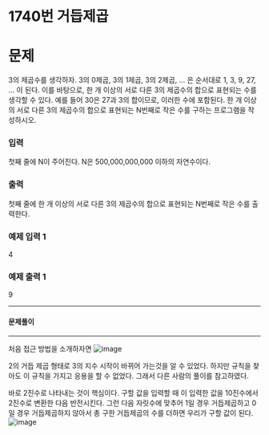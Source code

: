 1740번 거듭제곱
==


문제
==
3의 제곱수를 생각하자. 3의 0제곱, 3의 1제곱, 3의 2제곱, ... 은 순서대로 1, 3, 9, 27, ... 이 된다.
이를 바탕으로, 한 개 이상의 서로 다른 3의 제곱수의 합으로 표현되는 수를 생각할 수 있다. 예를 들어 30은 27과 3의 합이므로, 이러한 수에 포함된다.
한 개 이상의 서로 다른 3의 제곱수의 합으로 표현되는 N번째로 작은 수를 구하는 프로그램을 작성하시오.

### 입력
첫째 줄에 N이 주어진다. N은 500,000,000,000 이하의 자연수이다.

### 출력
첫째 줄에 한 개 이상의 서로 다른 3의 제곱수의 합으로 표현되는 N번째로 작은 수를 출력한다.

### 예제 입력 1
4

### 예제 출력 1
9

- - -
#### 문제풀이
- - -
처음 접근 방법을 소개하자면
![image](https://user-images.githubusercontent.com/58849237/125418751-cd8565be-dc6d-4a8a-9289-2e758b0ba9b5.png)

2의 거듭 제곱 형태로 3의 지수 시작이 바뀌어 가는것을 알 수 있었다.
하지만 규칙을 찾아도 이 규칙을 가지고 응용을 할 수 없었다. 그래서 다른 사람의 풀이를 참고하였다.

바로 2진수로 나타내는 것이 핵심이다. 구할 값을 입력할 때 이 입력한 값을 10진수에서 2진수로 변환한 다음 반전시킨다.
그런 다음 자릿수에 맞추어 1일 경우 거듭제곱하고 0일 경우 거듭제곱하지 않아서 총 구한 거듭제곱의 수를 더하면 우리가 구할 값이 된다.
![image](https://user-images.githubusercontent.com/58849237/125435463-e2ebfd8e-99ba-488d-8110-b47ae318470a.png)

